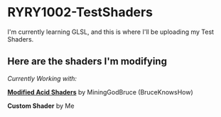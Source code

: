 # RYRY1002-TestShaders
I'm currently learning GLSL, and this is where I'll be uploading my Test Shaders.

## Here are the shaders I'm modifying

*Currently Working with:*

**[Modified Acid Shaders](https://www.dropbox.com/s/xon7szbhosvjp4o/Acid%20Shaders.zip)** by MiningGodBruce (BruceKnowsHow)

**Custom Shader** by Me
